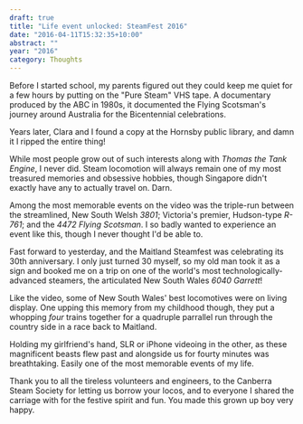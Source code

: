 ```yaml
---
draft: true
title: "Life event unlocked: SteamFest 2016"
date: "2016-04-11T15:32:35+10:00"
abstract: ""
year: "2016"
category: Thoughts
---
```

Before I started school, my parents figured out they could keep me quiet for a few hours by putting on the "Pure Steam" VHS tape. A documentary produced by the ABC in 1980s, it documented the Flying Scotsman's journey around Australia for the Bicentennial celebrations.

Years later, Clara and I found a copy at the Hornsby public library, and damn it I ripped the entire thing!

While most people grow out of such interests along with *Thomas the Tank Engine*, I never did. Steam locomotion will always remain one of my most treasured memories and obsessive hobbies, though Singapore didn't exactly have any to actually travel on. Darn.

Among the most memorable events on the video was the triple-run between the streamlined, New South Welsh *3801*; Victoria's premier, Hudson-type *R-761*; and the *4472 Flying Scotsman*. I so badly wanted to experience an event like this, though I never thought I'd be able to.

Fast forward to yesterday, and the Maitland Steamfest was celebrating its 30th anniversary. I only just turned 30 myself, so my old man took it as a sign and booked me on a trip on one of the world's most technologically-advanced steamers, the articulated New South Wales *6040 Garrett*!

Like the video, some of New South Wales' best locomotives were on living display. One upping this memory from my childhood though, they put a whopping *four* trains together for a quadruple parrallel run through the country side in a race back to Maitland.

Holding my girlfriend's hand, SLR or iPhone videoing in the other, as these magnificent beasts flew past and alongside us for fourty minutes was breathtaking. Easily one of the most memorable events of my life.

Thank you to all the tireless volunteers and engineers, to the Canberra Steam Society for letting us borrow your locos, and to everyone I shared the carriage with for the festive spirit and fun. You made this grown up boy very happy.

